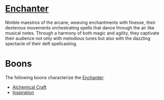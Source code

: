 # [Enchanter](Enchanter.md)
Nimble maestros of the arcane, weaving enchantments with finesse, their dexterous movements orchestrating spells that dance through the air like musical notes. Through a harmony of both magic and agility, they captivate their audience not only with melodious tunes but also with the dazzling spectacle of their deft spellcasting.

# Boons
The following boons characterize the [Enchanter](Enchanter.md):

- [Alchemical Craft](Alchemical%20Craft.md)
- [Inspiration](Inspiration.md)